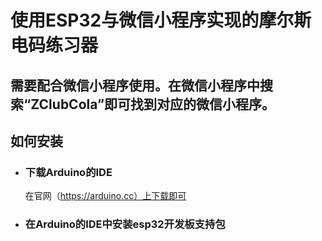 # 使用ESP32与微信小程序实现的摩尔斯电码练习器
## 需要配合微信小程序使用。在微信小程序中搜索“ZClubCola”即可找到对应的微信小程序。

## 如何安装
- ### 下载Arduino的IDE
	在官网（https://arduino.cc）上下载即可
- ### 在Arduino的IDE中安装esp32开发板支持包

